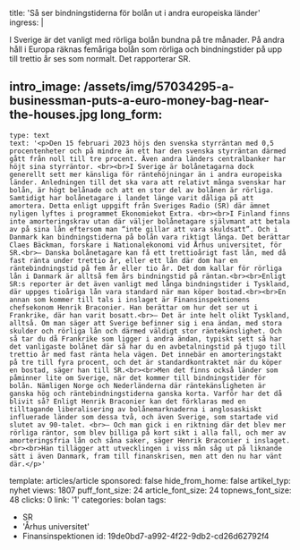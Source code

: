 title: 'Så ser bindningstiderna för bolån ut i andra europeiska länder'
ingress: |
  <p>I Sverige är det vanligt med rörliga bolån bundna på tre månader. På andra håll i Europa räknas femåriga bolån som rörliga och bindningstider på upp till trettio år ses som normalt. Det rapporterar SR.
  </p>
  
intro_image: /assets/img/57034295-a-businessman-puts-a-euro-money-bag-near-the-houses.jpg
long_form:
  -
    type: text
    text: '<p>Den 15 februari 2023 höjs den svenska styrräntan med 0,5 procentenheter och på mindre än ett har den svenska styrräntan därmed gått från noll till tre procent. Även andra länders centralbanker har höjt sina styrräntor. <br><br>I Sverige är bolånetagarna dock generellt sett mer känsliga för räntehöjningar än i andra europeiska länder. Anledningen till det ska vara att relativt många svenskar har bolån, är högt belånade och att en stor del av bolånen är rörliga. Samtidigt har bolånetagare i landet länge varit dåliga på att amortera. Detta enligt uppgift från Sveriges Radio (SR) där ämnet nyligen lyftes i programmet Ekonomiekot Extra. <br><br>I Finland finns inte amorteringskrav utan där väljer bolånetagare självmant att betala av på sina lån eftersom man “inte gillar att vara skuldsatt”. Och i Danmark kan bindningstiderna på bolån vara riktigt långa. Det berättar Claes Bäckman, forskare i Nationalekonomi vid Århus universitet, för SR.<br>– Danska bolånetagare kan få ett trettioårigt fast lån, med då fast ränta under trettio år, eller ett lån där dom har en räntebindningstid på fem år eller tio år. Det dom kallar för rörliga lån i Danmark är alltså fem års bindningstid på räntan.<br><br>Enligt SR:s reporter är det även vanligt med långa bindningstider i Tyskland, där uppges tioåriga lån vara standard när man köper bostad.<br><br>En annan som kommer till tals i inslaget är Finansinspektionens chefsekonom Henrik Braconier. Han berättar om hur det ser ut i Frankrike, där han varit bosatt.<br>– Det är inte helt olikt Tyskland, alltså. Om man säger att Sverige befinner sig i ena ändan, med stora skulder och rörliga lån och därmed väldigt stor räntekänslighet. Och så tar du då Frankrike som ligger i andra ändan, typiskt sett så har det vanligaste bolånet där så har du en avbetalningstid på tjugo till trettio år med fast ränta hela vägen. Det innebär en amorteringstakt på tre till fyra procent, och det är standardkontraktet när du köper en bostad, säger han till SR.<br><br>Men det finns också länder som påminner lite om Sverige, när det kommer till bindningstider för bolån. Nämligen Norge och Nederländerna där räntekänsligheten är ganska hög och räntebindningstiderna ganska korta. Varför har det då blivit så? Enligt Henrik Braconier kan det förklaras med en tilltagande liberalisering av bolånemarknaderna i anglosaskiskt influerade länder som dessa två, och även Sverige, som startade vid slutet av 90-talet. <br>– Och man gick i en riktning där det blev mer rörliga räntor, som blev billiga på kort sikt i alla fall, och mer av amorteringsfria lån och såna saker, säger Henrik Braconier i inslaget.<br><br>Han tillägger att utvecklingen i viss mån såg ut på liknande sätt i även Danmark, fram till finanskrisen, men att den nu har vänt där.</p>'
template: articles/article
sponsored: false
hide_from_home: false
artikel_typ: nyhet
views: 1807
puff_font_size: 24
article_font_size: 24
topnews_font_size: 48
clicks: 0
link: '1'
categories: bolan
tags:
  - SR
  - 'Århus universitet'
  - Finansinspektionen
id: 19de0bd7-a992-4f22-9db2-cd26d62792f4
